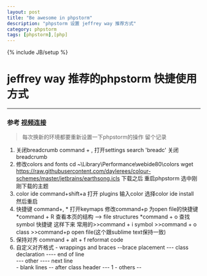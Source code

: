 ```yaml
---
layout: post
title: "Be awesome in phpstorm"
description: "phpstorm 设置 jeffrey way 推荐方式"
category: phpstorm
tags: [phpstorm],[php]
---
```

{% include JB/setup %}
# jeffrey way 推荐的phpstorm 快捷使用方式
---

 
### 参考 [视频连接](https://laracasts.com/series/how-to-be-awesome-in-phpstorm/)
> 每次换新的环境都要重新设置一下phpstorm的操作 留个记录
1. 关闭breadcrumb  command + , 打开settings search 'breadc' 关闭breadcrumb
2. 修改colors and fonts
    cd ~\Library\Performance\webide80\colors
 wget https://raw.githubusercontent.com/daylerees/colour-schemes/master/jetbrains/earthsong.icls
 下载之后 重启phpstorm  选中刚刚下载的主题
3. color ide  command+shift+a 打开 plugins 输入color 选择color ide install 然后重启
4. 快捷键 command+, * 打开keymaps 修改command+p 为open file的快捷键
                    *command + R   查看本页的结构  --> file structures
                    *command + o 查找symbol 快捷键
    这样下来 常用的>>command + i symbol >>command + o class >>command+p open file(这个跟sublime text保持一致)
5. 保持对齐  command + alt + f  reformat code
6. 自定义对齐格式  - wrappings and braces --brace placement  --- class declaration ---- end of line  
                                                            --- other ---- next line  
                - blank lines          -- after class header  --- 1
                - others               -- 


<!--break-->
